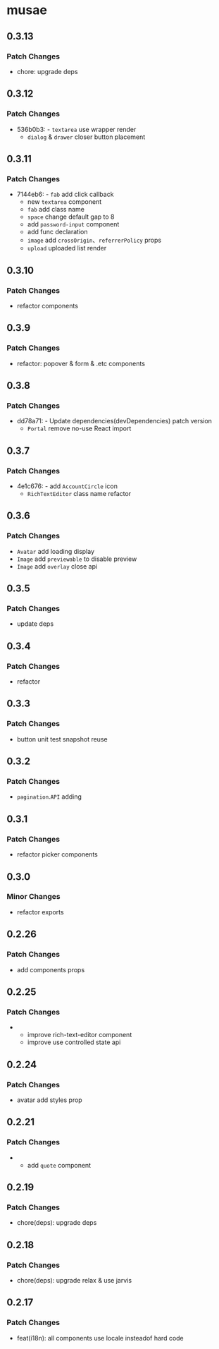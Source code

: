 # musae

## 0.3.13

### Patch Changes

- chore: upgrade deps

## 0.3.12

### Patch Changes

- 536b0b3: - `textarea` use wrapper render
  - `dialog` & `drawer` closer button placement

## 0.3.11

### Patch Changes

- 7144eb6: - `fab` add click callback
  - new `textarea` component
  - `fab` add class name
  - `space` change default gap to 8
  - add `password-input` component
  - add func declaration
  - `image` add `crossOrigin`、`referrerPolicy` props
  - `upload` uploaded list render

## 0.3.10

### Patch Changes

- refactor components

## 0.3.9

### Patch Changes

- refactor: popover & form & .etc components

## 0.3.8

### Patch Changes

- dd78a71: - Update dependencies(devDependencies) patch version
  - `Portal` remove no-use React import

## 0.3.7

### Patch Changes

- 4e1c676: - add `AccountCircle` icon
  - `RichTextEditor` class name refactor

## 0.3.6

### Patch Changes

- `Avatar` add loading display
- `Image` add `previewable` to disable preview
- `Image` add `overlay` close api

## 0.3.5

### Patch Changes

- update deps

## 0.3.4

### Patch Changes

- refactor

## 0.3.3

### Patch Changes

- button unit test snapshot reuse

## 0.3.2

### Patch Changes

- `pagination`.`API` adding

## 0.3.1

### Patch Changes

- refactor picker components

## 0.3.0

### Minor Changes

- refactor exports

## 0.2.26

### Patch Changes

- add components props

## 0.2.25

### Patch Changes

- - improve rich-text-editor component
  - improve use controlled state api

## 0.2.24

### Patch Changes

- avatar add styles prop

## 0.2.21

### Patch Changes

- - add `quote` component

## 0.2.19

### Patch Changes

- chore(deps): upgrade deps

## 0.2.18

### Patch Changes

- chore(deps): upgrade relax & use jarvis

## 0.2.17

### Patch Changes

- feat(i18n): all components use locale insteadof hard code
